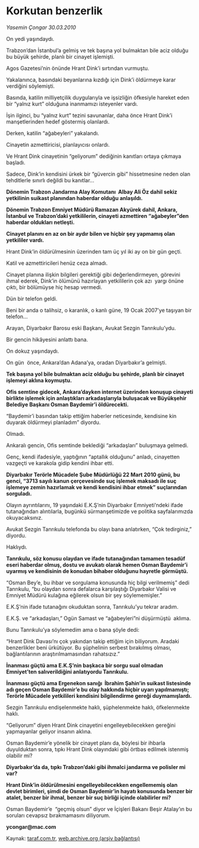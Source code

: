 # Korkutan benzerlik

*Yasemin Çongar 30.03.2010*

<div class="yazi"><p>On yedi yaşındaydı.</p>
<p>Trabzon’dan İstanbul’a gelmiş ve tek başına yol bulmaktan bile aciz olduğu bu büyük şehirde, planlı bir cinayet işlemişti. </p>
<p>Agos Gazetesi’nin önünde Hrant Dink’i sırtından vurmuştu.</p>
<p>Yakalanınca, basındaki beyanlarına kızdığı için Dink’i öldürmeye karar verdiğini söylemişti.</p>
<p>Basında, katilin milliyetçilik duygularıyla ve işsizliğin öfkesiyle hareket eden bir “yalnız kurt” olduğuna inanmamızı isteyenler vardı.</p>
<p>İşin ilginci, bu “yalnız kurt” tezini savunanlar, daha önce Hrant Dink’i manşetlerinden hedef göstermiş olanlardı.</p>
<p>Derken, katilin “ağabeyleri” yakalandı.</p>
<p>Cinayetin azmettiricisi, planlayıcısı onlardı.</p>
<p>Ve Hrant Dink cinayetinin “geliyorum” dediğinin kanıtları ortaya çıkmaya başladı.</p>
<p>Sadece, Dink’in kendisini ürkek bir “güvercin gibi” hissetmesine neden olan tehditlerle sınırlı değildi bu kanıtlar...</p>
<p><b>Dönemin Trabzon Jandarma Alay Komutanı  Albay Ali Öz dahil sekiz yetkilinin suikast planından haberdar olduğu anlaşıldı.</b></p>
<p><b>Dönemin Trabzon Emniyet Müdürü Ramazan Akyürek dahil, Ankara, İstanbul ve Trabzon’daki yetkililerin, cinayeti azmettiren “ağabeyler”den haberdar oldukları netleşti. </b></p>
<p><b>Cinayet planını en az on bir aydır bilen ve hiçbir şey yapmamış olan yetkililer vardı.</b></p>
<p>Hrant Dink’in öldürülmesinin üzerinden tam üç yıl iki ay on bir gün geçti. </p>
<p>Katil ve azmettiricileri henüz ceza almadı.</p>
<p>Cinayet planına ilişkin bilgileri gerektiği gibi değerlendirmeyen, görevini ihmal ederek, Dink’in ölümünü hazırlayan yetkililerin çok azı  yargı önüne çıktı, bir bölümüyse hiç hesap vermedi.</p>
<p>Dün bir telefon geldi.</p>
<p>Beni bir anda o talihsiz, o karanlık, o kanlı güne, 19 Ocak 2007’ye taşıyan bir telefon... </p>
<p>Arayan, Diyarbakır Barosu eski Başkanı, Avukat Sezgin Tanrıkulu’ydu.</p>
<p>Bir gencin hikâyesini anlattı bana.</p>
<p>On dokuz yaşındaydı.</p>
<p>On gün  önce, Ankara’dan Adana’ya, oradan Diyarbakır’a gelmişti.</p>
<p><b>Tek başına yol bile bulmaktan aciz olduğu bu şehirde, planlı bir cinayet işlemeyi aklına koymuştu.</b></p>
<p><b>Ofis semtine gidecek, Ankara’dayken internet üzerinden konuşup cinayeti birlikte işlemek için anlaştıkları arkadaşlarıyla buluşacak ve Büyükşehir Belediye Başkanı Osman Baydemir’i öldürecekti.</b></p>
<p>“Baydemir’i basından takip ettiğim haberler neticesinde, kendisine kin duyarak öldürmeyi planladım” diyordu.</p>
<p>Olmadı.</p>
<p>Ankaralı gencin, Ofis semtinde beklediği “arkadaşları” buluşmaya gelmedi.</p>
<p>Genç, kendi ifadesiyle, yaptığının “aptallık olduğunu” anladı, cinayetten vazgeçti ve karakola gidip kendini ihbar etti.</p>
<p><b>Diyarbakır Terörle Mücadele Şube Müdürlüğü 22 Mart 2010 günü, bu genci, “3713 sayılı kanun çerçevesinde suç işlemek maksadı ile suç işlemeye zemin hazırlamak ve kendi kendisini ihbar etmek” suçlarından sorguladı.</b></p>
<p>Olayın ayrıntılarını, 19 yaşındaki E.K.Ş’nin Diyarbakır Emniyeti’ndeki ifade tutanağından alıntılarla, bugünkü sürmanşetimizde ve politika sayfalarımızda okuyacaksınız.</p>
<p>Avukat Sezgin Tanrıkulu telefonda bu olayı bana anlatırken, “Çok tedirginiz,”  diyordu.</p>
<p>Haklıydı.</p>
<p><b>Tanrıkulu, söz konusu olaydan ve ifade tutanağından tamamen tesadüf eseri haberdar olmuş, dostu ve avukatı olarak hemen Osman Baydemir’i uyarmış ve kendisinin de konudan bihaber olduğunu hayretle görmüştü.</b></p>
<p>“Osman Bey’e, bu ihbar ve sorgulama konusunda hiç bilgi verilmemiş” dedi Tanrıkulu, “bu olaydan sonra defalarca karşılaştığı Diyarbakır Valisi ve Emniyet Müdürü kulağına eğilerek olsun bir şey söylememişler.”</p>
<p>E.K.Ş’nin ifade tutanağını okuduktan sonra, Tanrıkulu’yu tekrar aradım.</p>
<p>E.K.Ş. ve “arkadaşları,” Ogün Samast ve “ağabeyleri”ni düşürmüştü  aklıma.</p>
<p>Bunu Tanrıkulu’ya söylemedim ama o bana şöyle dedi:</p>
<p>“Hrant Dink Davası’nı çok yakından takip ettiğim için biliyorum. Aradaki benzerlikler beni ürkütüyor. Bu şüphelinin serbest bırakılmış olması, bağlantılarının araştırılmamasından rahatsızız.” </p>
<p><b>İnanması güçtü ama E.K.Ş’nin başkaca bir sorgu sual olmadan Emniyet’ten salıverildiğini anlatıyordu Tanrıkulu.</b></p>
<p><b>İnanması güçtü ama Ergenekon sanığı  İbrahim Şahin’in suikast listesinde adı geçen Osman Baydemir’e bu olay hakkında hiçbir uyarı yapılmamıştı; Terörle Mücadele yetkilileri kendisini bilgilendirme gereği duymamışlardı.</b></p>
<p>Sezgin Tanrıkulu endişelenmekte haklı, şüphelenmekte haklı, öfkelenmekte haklı.</p>
<p>“Geliyorum” diyen Hrant Dink cinayetini engelleyebilecekken gereğini yapmayanlar geliyor insanın aklına.</p>
<p>Osman Baydemir’e yönelik bir cinayet planı da, böylesi bir ihbarla duyulduktan sonra, tıpkı Hrant Dink olayındaki gibi örtbas edilmek istenmiş olabilir mi?</p>
<p><b>Diyarbakır’da da, tıpkı Trabzon’daki gibi ihmalci jandarma ve polisler mi var?</b></p>
<p><b>Hrant Dink’in öldürülmesini engelleyebilecekken engellememiş olan devlet birimleri, şimdi de Osman Baydemir’in hayatı konusunda benzer bir atalet, benzer bir ihmal, benzer bir suç birliği içinde olabilirler mi?</b></p>
<p>Osman Baydemir’e  “geçmiş olsun” diyor ve İçişleri Bakanı Beşir Atalay’ın bu soruları cevapsız bırakmamasını diliyorum.</p>
<p><b>ycongar@mac.com</b></p></div>

Kaynak: [taraf.com.tr](http://www.taraf.com.tr:80/makale/10674.htm), [web.archive.org (arşiv bağlantısı)](http://web.archive.org/web/20100404073602/http://www.taraf.com.tr:80/makale/10674.htm)
